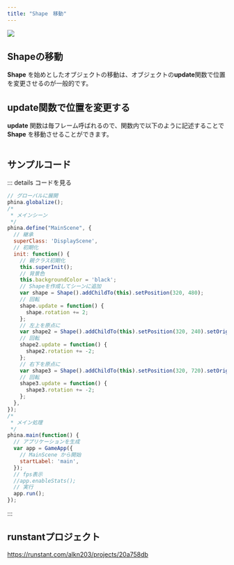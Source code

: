 ```yaml
---
title: "Shape　移動"
---
```


![](https://storage.googleapis.com/zenn-user-upload/7224zy06lr9c5xiecwvervsbfxmu)

## Shapeの移動

**Shape** を始めとしたオブジェクトの移動は、オブジェクトの**update**関数で位置を変更させるのが一般的です。

## update関数で位置を変更する
**update** 関数は毎フレーム呼ばれるので、関数内で以下のように記述することで **Shape** を移動させることができます。

```js

```




## サンプルコード
::: details コードを見る
```js
// グローバルに展開
phina.globalize();
/*
 * メインシーン
 */
phina.define("MainScene", {
  // 継承
  superClass: 'DisplayScene',
  // 初期化
  init: function() {
    // 親クラス初期化
    this.superInit();
    // 背景色
    this.backgroundColor = 'black';
    // Shapeを作成してシーンに追加
    var shape = Shape().addChildTo(this).setPosition(320, 480);
    // 回転
    shape.update = function() {
      shape.rotation += 2;  
    };
    // 左上を原点に
    var shape2 = Shape().addChildTo(this).setPosition(320, 240).setOrigin(0, 0);
    // 回転
    shape2.update = function() {
      shape2.rotation += -2;  
    };
    // 右下を原点に
    var shape3 = Shape().addChildTo(this).setPosition(320, 720).setOrigin(1, 1);
    // 回転
    shape3.update = function() {
      shape3.rotation += -2;  
    };
  },
});
/*
 * メイン処理
 */
phina.main(function() {
  // アプリケーションを生成
  var app = GameApp({
    // MainScene から開始
    startLabel: 'main',
  });
  // fps表示
  //app.enableStats();
  // 実行
  app.run();
});
```
:::

## runstantプロジェクト
https://runstant.com/alkn203/projects/20a758db
